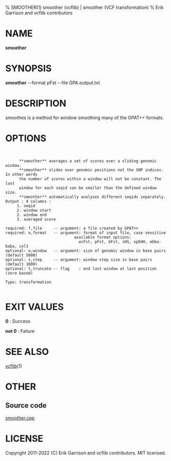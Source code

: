 % SMOOTHER(1) smoother (vcflib) | smoother (VCF transformation)
% Erik Garrison and vcflib contributors

# NAME

**smoother**

# SYNOPSIS

**smoother** --format pFst --file GPA.output.txt

# DESCRIPTION

smoothes is a method for window smoothing many of the GPAT++ formats.



# OPTIONS

```


      **smoother** averages a set of scores over a sliding genomic window.            
      **smoother** slides over genomic positions not the SNP indices. In other words  
      the number of scores within a window will not be constant. The last         
      window for each seqid can be smaller than the defined window size.          
      **smoother** automatically analyses different seqids separately.                
Output : 4 columns :     
     1. seqid            
     2. window start     
     2. window end       
     3. averaged score   

required: f,file     -- argument: a file created by GPAT++                           
required: o,format   -- argument: format of input file, case sensitive               
                              available format options:                                    
                                wcFst, pFst, bFst, iHS, xpEHH, abba-baba, col3             
optional: w,window   -- argument: size of genomic window in base pairs (default 5000)
optional: s,step     -- argument: window step size in base pairs (default 1000)      
optional: t,truncate -- flag    : end last window at last position (zero based)      

Type: transformation


```





# EXIT VALUES

**0**
: Success

**not 0**
: Failure

# SEE ALSO



[vcflib](./vcflib.md)(1)



# OTHER

## Source code

[smoother.cpp](https://github.com/vcflib/vcflib/blob/master/src/smoother.cpp)

# LICENSE

Copyright 2011-2022 (C) Erik Garrison and vcflib contributors. MIT licensed.

<!--
  Created with ./scripts/bin2md.rb scripts/bin2md-template.erb
-->
